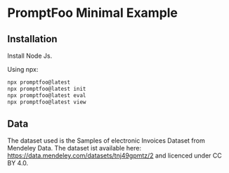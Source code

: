 # PromptFoo Minimal Example

## Installation

Install Node Js.

Using npx:
    
```bash
npx promptfoo@latest
npx promptfoo@latest init
npx promptfoo@latest eval
npx promptfoo@latest view
```

## Data

The dataset used is the Samples of electronic Invoices Dataset from Mendeley Data. The dataset ist available here: https://data.mendeley.com/datasets/tnj49gpmtz/2 and licenced under CC BY 4.0.
